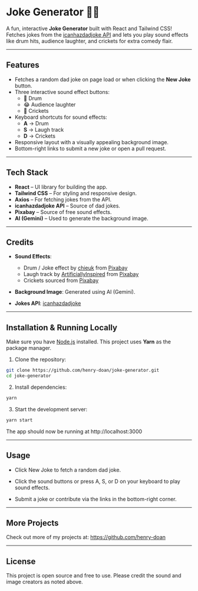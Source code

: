 # Joke Generator 🎤😂

A fun, interactive **Joke Generator** built with React and Tailwind CSS!  
Fetches jokes from the [icanhazdadjoke API](https://icanhazdadjoke.com/) and lets you play sound effects like drum hits, audience laughter, and crickets for extra comedy flair.  

---

## Features

- Fetches a random dad joke on page load or when clicking the **New Joke** button.  
- Three interactive sound effect buttons:  
  - 🥁 Drum  
  - 😂 Audience laughter  
  - 🦗 Crickets  
- Keyboard shortcuts for sound effects:  
  - **A** → Drum  
  - **S** → Laugh track  
  - **D** → Crickets  
- Responsive layout with a visually appealing background image.  
- Bottom-right links to submit a new joke or open a pull request.  

---

## Tech Stack

- **React** – UI library for building the app.  
- **Tailwind CSS** – For styling and responsive design.  
- **Axios** – For fetching jokes from the API.  
- **icanhazdadjoke API** – Source of dad jokes.  
- **Pixabay** – Source of free sound effects.  
- **AI (Gemini)** – Used to generate the background image.  

---

## Credits

- **Sound Effects**:  
  - Drum / Joke effect by [chieuk](https://pixabay.com/users/chieuk-46505609/?utm_source=link-attribution&utm_medium=referral&utm_campaign=music&utm_content=250777) from [Pixabay](https://pixabay.com/sound-effects//?utm_source=link-attribution&utm_medium=referral&utm_campaign=music&utm_content=250777)  
  - Laugh track by [ArtificiallyInspired](https://pixabay.com/users/artificiallyinspired-30441549/?utm_source=link-attribution&utm_medium=referral&utm_campaign=music&utm_content=353985) from [Pixabay](https://pixabay.com//?utm_source=link-attribution&utm_medium=referral&utm_campaign=music&utm_content=353985)  
  - Crickets sourced from [Pixabay](https://pixabay.com/sound-effects/)  

- **Background Image**: Generated using AI (Gemini).  
- **Jokes API**: [icanhazdadjoke](https://icanhazdadjoke.com/)  

---

## Installation & Running Locally

Make sure you have [Node.js](https://nodejs.org/) installed. This project uses **Yarn** as the package manager.

1. Clone the repository:

```bash
git clone https://github.com/henry-doan/joke-generator.git
cd joke-generator
```

2. Install dependencies:

```bash
yarn
```

3. Start the development server:

```bash
yarn start
```

The app should now be running at http://localhost:3000

---

## Usage

- Click New Joke to fetch a random dad joke.

- Click the sound buttons or press A, S, or D on your keyboard to play sound effects.

- Submit a joke or contribute via the links in the bottom-right corner.

---

## More Projects

Check out more of my projects at: https://github.com/henry-doan

--- 

## License

This project is open source and free to use. Please credit the sound and image creators as noted above.